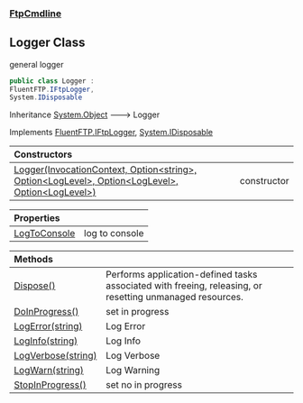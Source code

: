 ### [FtpCmdline](FtpCmdline.md 'FtpCmdline')

## Logger Class

general logger

```csharp
public class Logger :
FluentFTP.IFtpLogger,
System.IDisposable
```

Inheritance [System.Object](https://docs.microsoft.com/en-us/dotnet/api/System.Object 'System.Object') &#129106; Logger

Implements [FluentFTP.IFtpLogger](https://docs.microsoft.com/en-us/dotnet/api/FluentFTP.IFtpLogger 'FluentFTP.IFtpLogger'), [System.IDisposable](https://docs.microsoft.com/en-us/dotnet/api/System.IDisposable 'System.IDisposable')

| Constructors | |
| :--- | :--- |
| [Logger(InvocationContext, Option&lt;string&gt;, Option&lt;LogLevel&gt;, Option&lt;LogLevel&gt;, Option&lt;LogLevel&gt;)](Logger.Logger(InvocationContext,Option_string_,Option_LogLevel_,Option_LogLevel_,Option_LogLevel_).md 'FtpCmdline.Logger.Logger(System.CommandLine.Invocation.InvocationContext, System.CommandLine.Option<string>, System.CommandLine.Option<FtpCmdline.LogLevel>, System.CommandLine.Option<FtpCmdline.LogLevel>, System.CommandLine.Option<FtpCmdline.LogLevel>)') | constructor |

| Properties | |
| :--- | :--- |
| [LogToConsole](Logger.LogToConsole.md 'FtpCmdline.Logger.LogToConsole') | log to console |

| Methods | |
| :--- | :--- |
| [Dispose()](Logger.Dispose().md 'FtpCmdline.Logger.Dispose()') | Performs application-defined tasks associated with freeing, releasing, or resetting unmanaged resources. |
| [DoInProgress()](Logger.DoInProgress().md 'FtpCmdline.Logger.DoInProgress()') | set in progress |
| [LogError(string)](Logger.LogError(string).md 'FtpCmdline.Logger.LogError(string)') | Log Error |
| [LogInfo(string)](Logger.LogInfo(string).md 'FtpCmdline.Logger.LogInfo(string)') | Log Info |
| [LogVerbose(string)](Logger.LogVerbose(string).md 'FtpCmdline.Logger.LogVerbose(string)') | Log Verbose |
| [LogWarn(string)](Logger.LogWarn(string).md 'FtpCmdline.Logger.LogWarn(string)') | Log Warning |
| [StopInProgress()](Logger.StopInProgress().md 'FtpCmdline.Logger.StopInProgress()') | set no in progress |
